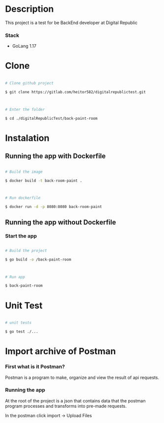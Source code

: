 # Description

This project is a test for be BackEnd developer at Digital Republic

### Stack

- GoLang 1.17

# Clone

```bash

# Clone github project

$ git clone https://gitlab.com/heitor582/digitalrepublictest.git



# Enter the folder

$ cd ./digitalRepublicTest/back-paint-room

```

# Instalation

## Running the app with Dockerfile

```bash

# Build the image

$ docker build -t back-room-paint .



# Run dockerfile

$ docker run -d -p 8080:8080 back-room-paint

```

## Running the app without Dockerfile

### Start the app

```bash

# Build the project

$ go build -o /back-paint-room



# Run app

$ back-paint-room

```

# Unit Test

```bash

# unit tests

$ go test ./...

```

# Import archive of Postman

### First what is it Postman?

Postman is a program to make, organize and view the result of api requests.

### Running the app

At the root of the project is a json that contains data that the postman program processes and transforms into pre-made requests.

In the postman click import -> Upload Files

